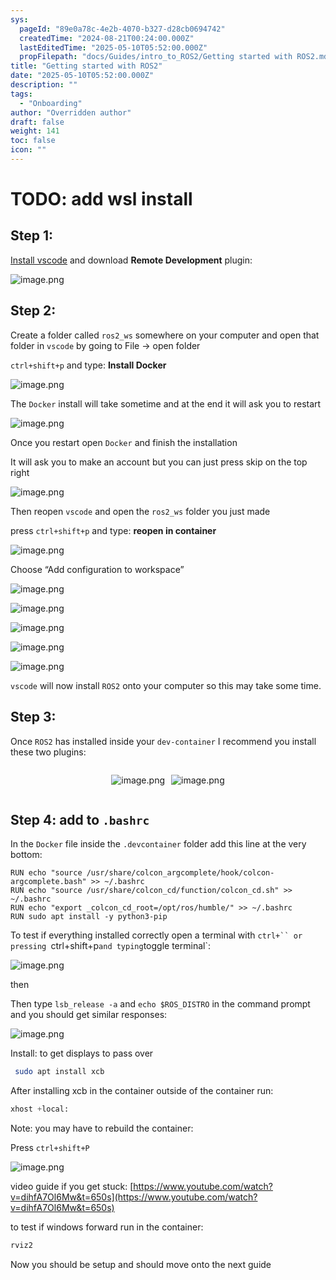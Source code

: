```yaml
---
sys:
  pageId: "89e0a78c-4e2b-4070-b327-d28cb0694742"
  createdTime: "2024-08-21T00:24:00.000Z"
  lastEditedTime: "2025-05-10T05:52:00.000Z"
  propFilepath: "docs/Guides/intro_to_ROS2/Getting started with ROS2.md"
title: "Getting started with ROS2"
date: "2025-05-10T05:52:00.000Z"
description: ""
tags:
  - "Onboarding"
author: "Overridden author"
draft: false
weight: 141
toc: false
icon: ""
---
```


# TODO: add wsl install

## Step 1:

[Install vscode](https://code.visualstudio.com/download) and download **Remote Development** plugin:

![image.png](https://prod-files-secure.s3.us-west-2.amazonaws.com/d518164a-d88e-44d1-a4ee-3adb3bd8bce0/efb52993-1881-4a40-b95e-6f020334f022/image.png?X-Amz-Algorithm=AWS4-HMAC-SHA256&X-Amz-Content-Sha256=UNSIGNED-PAYLOAD&X-Amz-Credential=ASIAZI2LB466WNHLK6FF%2F20250527%2Fus-west-2%2Fs3%2Faws4_request&X-Amz-Date=20250527T081232Z&X-Amz-Expires=3600&X-Amz-Security-Token=IQoJb3JpZ2luX2VjEJD%2F%2F%2F%2F%2F%2F%2F%2F%2F%2FwEaCXVzLXdlc3QtMiJGMEQCIEi0%2FYzx1nnk6RgJFKCKnJYMXzxlQw1ZKqXSSMZpN2kBAiAQOWQU9gcZxy7sDR6J4IAhv53XlhjYwMbHfMlfK%2FRbsyr%2FAwhZEAAaDDYzNzQyMzE4MzgwNSIMjQBVaWcFPWqMz9q0KtwD2eyg21pY3ktTPmwtZYqL62nWGE7B13bLRzCoWExtsyFtUpPQ4yQVNY59dE1SjieeivetE177GEF51AIUC%2Bq5RnWxdN6FBUPhLr%2FS4ZArs%2FsuUxsLwReNB4R%2Fv6VTmDPD1HVzpcfT11c3ol3m4JFurK9sH3YoZAe3JPRMCXcnUtEkPEk06jRvFq5el0frMcjFr86EHq7EXPFDtW8zjsW5Ez4PaMi5Xhkef0aX6a2ctLZVh7ydfLk%2Bp1I5ybUErNCu74aMLCQOO9x3h%2BM5BIobRyHbKkzZp37baZLgdmnm6U5tyljy4kNuq1YJ5%2BRiRukr6lGrtjsxT%2FdfMEkjUrafrUaYCP%2BgRkE4R2Bp%2FXiECG%2FZU8eo5htfHYFnJs5BUdT0YDrBjX6sTJzi8e46Ip%2Fz580roIkw3Q9vDdcEuuUCwqbrkfmOQL%2FfNNWpyeV9elnOacsh%2FGXSSpbDdILIZrb9TXg4KxlkY8hC6WgKJQnZPEW7pzMckNYIoBBFb%2B9UTn4en%2FA%2BPFdz%2FcqPVpeOmrTE7Q3jtYgsSDKrtSqXF0iRVkY1QpE%2Be40p2c%2FUhaG4INyqUFfmV0Ir6uoh693z%2F%2BX1CcnKZywe3cicZ%2FfmJkhhKAc9FhuZyy%2FmlC6JrY8w3trVwQY6pgFkrgZ5MVtb1ywW6ouur8ubGbQ0wGwybY0y088W2OGhyH%2B3AvIBvPdtl1Uc77ABXtQSYnrT2jxnSiJuQDUIzIUzGwTapUpBsRa3Vat9xnD8i5IU0Z7KjBszG4rTiUUoOEhry05Lzd2ICGW%2B13h6gf9KfXMJNMQr8hPrU44ZMWfSamf7LmRq10tXVpJxuXkEyJeb6gjlWbHzi6Y%2Fb9L2HEZaKv0BvmsW&X-Amz-Signature=58297f8addf36aea54d928226f5f382704e0861d11685c97359c0419ff8420b7&X-Amz-SignedHeaders=host&x-id=GetObject)

## Step 2:

Create a folder called `ros2_ws` somewhere on your computer and open that folder in `vscode` by going to File → open folder 

`ctrl+shift+p` and type: **Install Docker**

![image.png](https://prod-files-secure.s3.us-west-2.amazonaws.com/d518164a-d88e-44d1-a4ee-3adb3bd8bce0/2269dc0e-1cd5-47ff-bceb-c04ad9b2eab0/image.png?X-Amz-Algorithm=AWS4-HMAC-SHA256&X-Amz-Content-Sha256=UNSIGNED-PAYLOAD&X-Amz-Credential=ASIAZI2LB466WNHLK6FF%2F20250527%2Fus-west-2%2Fs3%2Faws4_request&X-Amz-Date=20250527T081232Z&X-Amz-Expires=3600&X-Amz-Security-Token=IQoJb3JpZ2luX2VjEJD%2F%2F%2F%2F%2F%2F%2F%2F%2F%2FwEaCXVzLXdlc3QtMiJGMEQCIEi0%2FYzx1nnk6RgJFKCKnJYMXzxlQw1ZKqXSSMZpN2kBAiAQOWQU9gcZxy7sDR6J4IAhv53XlhjYwMbHfMlfK%2FRbsyr%2FAwhZEAAaDDYzNzQyMzE4MzgwNSIMjQBVaWcFPWqMz9q0KtwD2eyg21pY3ktTPmwtZYqL62nWGE7B13bLRzCoWExtsyFtUpPQ4yQVNY59dE1SjieeivetE177GEF51AIUC%2Bq5RnWxdN6FBUPhLr%2FS4ZArs%2FsuUxsLwReNB4R%2Fv6VTmDPD1HVzpcfT11c3ol3m4JFurK9sH3YoZAe3JPRMCXcnUtEkPEk06jRvFq5el0frMcjFr86EHq7EXPFDtW8zjsW5Ez4PaMi5Xhkef0aX6a2ctLZVh7ydfLk%2Bp1I5ybUErNCu74aMLCQOO9x3h%2BM5BIobRyHbKkzZp37baZLgdmnm6U5tyljy4kNuq1YJ5%2BRiRukr6lGrtjsxT%2FdfMEkjUrafrUaYCP%2BgRkE4R2Bp%2FXiECG%2FZU8eo5htfHYFnJs5BUdT0YDrBjX6sTJzi8e46Ip%2Fz580roIkw3Q9vDdcEuuUCwqbrkfmOQL%2FfNNWpyeV9elnOacsh%2FGXSSpbDdILIZrb9TXg4KxlkY8hC6WgKJQnZPEW7pzMckNYIoBBFb%2B9UTn4en%2FA%2BPFdz%2FcqPVpeOmrTE7Q3jtYgsSDKrtSqXF0iRVkY1QpE%2Be40p2c%2FUhaG4INyqUFfmV0Ir6uoh693z%2F%2BX1CcnKZywe3cicZ%2FfmJkhhKAc9FhuZyy%2FmlC6JrY8w3trVwQY6pgFkrgZ5MVtb1ywW6ouur8ubGbQ0wGwybY0y088W2OGhyH%2B3AvIBvPdtl1Uc77ABXtQSYnrT2jxnSiJuQDUIzIUzGwTapUpBsRa3Vat9xnD8i5IU0Z7KjBszG4rTiUUoOEhry05Lzd2ICGW%2B13h6gf9KfXMJNMQr8hPrU44ZMWfSamf7LmRq10tXVpJxuXkEyJeb6gjlWbHzi6Y%2Fb9L2HEZaKv0BvmsW&X-Amz-Signature=6cb344f5be4a6f630949730c6b6852a73edeaf59066843dba908d26b61333e47&X-Amz-SignedHeaders=host&x-id=GetObject)

The `Docker` install will take sometime and at the end it will ask you to restart

![image.png](https://prod-files-secure.s3.us-west-2.amazonaws.com/d518164a-d88e-44d1-a4ee-3adb3bd8bce0/ed233f78-be33-4b1f-b89c-9c346c0e961e/image.png?X-Amz-Algorithm=AWS4-HMAC-SHA256&X-Amz-Content-Sha256=UNSIGNED-PAYLOAD&X-Amz-Credential=ASIAZI2LB466WNHLK6FF%2F20250527%2Fus-west-2%2Fs3%2Faws4_request&X-Amz-Date=20250527T081232Z&X-Amz-Expires=3600&X-Amz-Security-Token=IQoJb3JpZ2luX2VjEJD%2F%2F%2F%2F%2F%2F%2F%2F%2F%2FwEaCXVzLXdlc3QtMiJGMEQCIEi0%2FYzx1nnk6RgJFKCKnJYMXzxlQw1ZKqXSSMZpN2kBAiAQOWQU9gcZxy7sDR6J4IAhv53XlhjYwMbHfMlfK%2FRbsyr%2FAwhZEAAaDDYzNzQyMzE4MzgwNSIMjQBVaWcFPWqMz9q0KtwD2eyg21pY3ktTPmwtZYqL62nWGE7B13bLRzCoWExtsyFtUpPQ4yQVNY59dE1SjieeivetE177GEF51AIUC%2Bq5RnWxdN6FBUPhLr%2FS4ZArs%2FsuUxsLwReNB4R%2Fv6VTmDPD1HVzpcfT11c3ol3m4JFurK9sH3YoZAe3JPRMCXcnUtEkPEk06jRvFq5el0frMcjFr86EHq7EXPFDtW8zjsW5Ez4PaMi5Xhkef0aX6a2ctLZVh7ydfLk%2Bp1I5ybUErNCu74aMLCQOO9x3h%2BM5BIobRyHbKkzZp37baZLgdmnm6U5tyljy4kNuq1YJ5%2BRiRukr6lGrtjsxT%2FdfMEkjUrafrUaYCP%2BgRkE4R2Bp%2FXiECG%2FZU8eo5htfHYFnJs5BUdT0YDrBjX6sTJzi8e46Ip%2Fz580roIkw3Q9vDdcEuuUCwqbrkfmOQL%2FfNNWpyeV9elnOacsh%2FGXSSpbDdILIZrb9TXg4KxlkY8hC6WgKJQnZPEW7pzMckNYIoBBFb%2B9UTn4en%2FA%2BPFdz%2FcqPVpeOmrTE7Q3jtYgsSDKrtSqXF0iRVkY1QpE%2Be40p2c%2FUhaG4INyqUFfmV0Ir6uoh693z%2F%2BX1CcnKZywe3cicZ%2FfmJkhhKAc9FhuZyy%2FmlC6JrY8w3trVwQY6pgFkrgZ5MVtb1ywW6ouur8ubGbQ0wGwybY0y088W2OGhyH%2B3AvIBvPdtl1Uc77ABXtQSYnrT2jxnSiJuQDUIzIUzGwTapUpBsRa3Vat9xnD8i5IU0Z7KjBszG4rTiUUoOEhry05Lzd2ICGW%2B13h6gf9KfXMJNMQr8hPrU44ZMWfSamf7LmRq10tXVpJxuXkEyJeb6gjlWbHzi6Y%2Fb9L2HEZaKv0BvmsW&X-Amz-Signature=0bebd4c9881784636fa1a8904b7e906a9aa1c33679c3650f040bced2ca96fe06&X-Amz-SignedHeaders=host&x-id=GetObject)

Once you restart open `Docker` and finish the installation

It will ask you to make an account but you can just press skip on the top right

![image.png](https://prod-files-secure.s3.us-west-2.amazonaws.com/d518164a-d88e-44d1-a4ee-3adb3bd8bce0/21010ad9-1659-4fd9-9f59-9932a09b2a3d/image.png?X-Amz-Algorithm=AWS4-HMAC-SHA256&X-Amz-Content-Sha256=UNSIGNED-PAYLOAD&X-Amz-Credential=ASIAZI2LB466WNHLK6FF%2F20250527%2Fus-west-2%2Fs3%2Faws4_request&X-Amz-Date=20250527T081232Z&X-Amz-Expires=3600&X-Amz-Security-Token=IQoJb3JpZ2luX2VjEJD%2F%2F%2F%2F%2F%2F%2F%2F%2F%2FwEaCXVzLXdlc3QtMiJGMEQCIEi0%2FYzx1nnk6RgJFKCKnJYMXzxlQw1ZKqXSSMZpN2kBAiAQOWQU9gcZxy7sDR6J4IAhv53XlhjYwMbHfMlfK%2FRbsyr%2FAwhZEAAaDDYzNzQyMzE4MzgwNSIMjQBVaWcFPWqMz9q0KtwD2eyg21pY3ktTPmwtZYqL62nWGE7B13bLRzCoWExtsyFtUpPQ4yQVNY59dE1SjieeivetE177GEF51AIUC%2Bq5RnWxdN6FBUPhLr%2FS4ZArs%2FsuUxsLwReNB4R%2Fv6VTmDPD1HVzpcfT11c3ol3m4JFurK9sH3YoZAe3JPRMCXcnUtEkPEk06jRvFq5el0frMcjFr86EHq7EXPFDtW8zjsW5Ez4PaMi5Xhkef0aX6a2ctLZVh7ydfLk%2Bp1I5ybUErNCu74aMLCQOO9x3h%2BM5BIobRyHbKkzZp37baZLgdmnm6U5tyljy4kNuq1YJ5%2BRiRukr6lGrtjsxT%2FdfMEkjUrafrUaYCP%2BgRkE4R2Bp%2FXiECG%2FZU8eo5htfHYFnJs5BUdT0YDrBjX6sTJzi8e46Ip%2Fz580roIkw3Q9vDdcEuuUCwqbrkfmOQL%2FfNNWpyeV9elnOacsh%2FGXSSpbDdILIZrb9TXg4KxlkY8hC6WgKJQnZPEW7pzMckNYIoBBFb%2B9UTn4en%2FA%2BPFdz%2FcqPVpeOmrTE7Q3jtYgsSDKrtSqXF0iRVkY1QpE%2Be40p2c%2FUhaG4INyqUFfmV0Ir6uoh693z%2F%2BX1CcnKZywe3cicZ%2FfmJkhhKAc9FhuZyy%2FmlC6JrY8w3trVwQY6pgFkrgZ5MVtb1ywW6ouur8ubGbQ0wGwybY0y088W2OGhyH%2B3AvIBvPdtl1Uc77ABXtQSYnrT2jxnSiJuQDUIzIUzGwTapUpBsRa3Vat9xnD8i5IU0Z7KjBszG4rTiUUoOEhry05Lzd2ICGW%2B13h6gf9KfXMJNMQr8hPrU44ZMWfSamf7LmRq10tXVpJxuXkEyJeb6gjlWbHzi6Y%2Fb9L2HEZaKv0BvmsW&X-Amz-Signature=565cc57c0482be4b903833a0558918073e3cb691a045869afa0d42ecf0a9cfb1&X-Amz-SignedHeaders=host&x-id=GetObject)

Then reopen `vscode` and open the `ros2_ws` folder you just made

press `ctrl+shift+p` and type: **reopen in container**

![image.png](https://prod-files-secure.s3.us-west-2.amazonaws.com/d518164a-d88e-44d1-a4ee-3adb3bd8bce0/4e93b8c2-41ad-488c-8095-c74205196118/image.png?X-Amz-Algorithm=AWS4-HMAC-SHA256&X-Amz-Content-Sha256=UNSIGNED-PAYLOAD&X-Amz-Credential=ASIAZI2LB466WNHLK6FF%2F20250527%2Fus-west-2%2Fs3%2Faws4_request&X-Amz-Date=20250527T081232Z&X-Amz-Expires=3600&X-Amz-Security-Token=IQoJb3JpZ2luX2VjEJD%2F%2F%2F%2F%2F%2F%2F%2F%2F%2FwEaCXVzLXdlc3QtMiJGMEQCIEi0%2FYzx1nnk6RgJFKCKnJYMXzxlQw1ZKqXSSMZpN2kBAiAQOWQU9gcZxy7sDR6J4IAhv53XlhjYwMbHfMlfK%2FRbsyr%2FAwhZEAAaDDYzNzQyMzE4MzgwNSIMjQBVaWcFPWqMz9q0KtwD2eyg21pY3ktTPmwtZYqL62nWGE7B13bLRzCoWExtsyFtUpPQ4yQVNY59dE1SjieeivetE177GEF51AIUC%2Bq5RnWxdN6FBUPhLr%2FS4ZArs%2FsuUxsLwReNB4R%2Fv6VTmDPD1HVzpcfT11c3ol3m4JFurK9sH3YoZAe3JPRMCXcnUtEkPEk06jRvFq5el0frMcjFr86EHq7EXPFDtW8zjsW5Ez4PaMi5Xhkef0aX6a2ctLZVh7ydfLk%2Bp1I5ybUErNCu74aMLCQOO9x3h%2BM5BIobRyHbKkzZp37baZLgdmnm6U5tyljy4kNuq1YJ5%2BRiRukr6lGrtjsxT%2FdfMEkjUrafrUaYCP%2BgRkE4R2Bp%2FXiECG%2FZU8eo5htfHYFnJs5BUdT0YDrBjX6sTJzi8e46Ip%2Fz580roIkw3Q9vDdcEuuUCwqbrkfmOQL%2FfNNWpyeV9elnOacsh%2FGXSSpbDdILIZrb9TXg4KxlkY8hC6WgKJQnZPEW7pzMckNYIoBBFb%2B9UTn4en%2FA%2BPFdz%2FcqPVpeOmrTE7Q3jtYgsSDKrtSqXF0iRVkY1QpE%2Be40p2c%2FUhaG4INyqUFfmV0Ir6uoh693z%2F%2BX1CcnKZywe3cicZ%2FfmJkhhKAc9FhuZyy%2FmlC6JrY8w3trVwQY6pgFkrgZ5MVtb1ywW6ouur8ubGbQ0wGwybY0y088W2OGhyH%2B3AvIBvPdtl1Uc77ABXtQSYnrT2jxnSiJuQDUIzIUzGwTapUpBsRa3Vat9xnD8i5IU0Z7KjBszG4rTiUUoOEhry05Lzd2ICGW%2B13h6gf9KfXMJNMQr8hPrU44ZMWfSamf7LmRq10tXVpJxuXkEyJeb6gjlWbHzi6Y%2Fb9L2HEZaKv0BvmsW&X-Amz-Signature=11b06dfce96ef7840b6a4d260378318211f29707261404e7a959f1cb80e30f96&X-Amz-SignedHeaders=host&x-id=GetObject)

Choose “Add configuration to workspace”

![image.png](https://prod-files-secure.s3.us-west-2.amazonaws.com/d518164a-d88e-44d1-a4ee-3adb3bd8bce0/9560b282-5060-4989-ba37-97e7b2c22476/image.png?X-Amz-Algorithm=AWS4-HMAC-SHA256&X-Amz-Content-Sha256=UNSIGNED-PAYLOAD&X-Amz-Credential=ASIAZI2LB466WNHLK6FF%2F20250527%2Fus-west-2%2Fs3%2Faws4_request&X-Amz-Date=20250527T081232Z&X-Amz-Expires=3600&X-Amz-Security-Token=IQoJb3JpZ2luX2VjEJD%2F%2F%2F%2F%2F%2F%2F%2F%2F%2FwEaCXVzLXdlc3QtMiJGMEQCIEi0%2FYzx1nnk6RgJFKCKnJYMXzxlQw1ZKqXSSMZpN2kBAiAQOWQU9gcZxy7sDR6J4IAhv53XlhjYwMbHfMlfK%2FRbsyr%2FAwhZEAAaDDYzNzQyMzE4MzgwNSIMjQBVaWcFPWqMz9q0KtwD2eyg21pY3ktTPmwtZYqL62nWGE7B13bLRzCoWExtsyFtUpPQ4yQVNY59dE1SjieeivetE177GEF51AIUC%2Bq5RnWxdN6FBUPhLr%2FS4ZArs%2FsuUxsLwReNB4R%2Fv6VTmDPD1HVzpcfT11c3ol3m4JFurK9sH3YoZAe3JPRMCXcnUtEkPEk06jRvFq5el0frMcjFr86EHq7EXPFDtW8zjsW5Ez4PaMi5Xhkef0aX6a2ctLZVh7ydfLk%2Bp1I5ybUErNCu74aMLCQOO9x3h%2BM5BIobRyHbKkzZp37baZLgdmnm6U5tyljy4kNuq1YJ5%2BRiRukr6lGrtjsxT%2FdfMEkjUrafrUaYCP%2BgRkE4R2Bp%2FXiECG%2FZU8eo5htfHYFnJs5BUdT0YDrBjX6sTJzi8e46Ip%2Fz580roIkw3Q9vDdcEuuUCwqbrkfmOQL%2FfNNWpyeV9elnOacsh%2FGXSSpbDdILIZrb9TXg4KxlkY8hC6WgKJQnZPEW7pzMckNYIoBBFb%2B9UTn4en%2FA%2BPFdz%2FcqPVpeOmrTE7Q3jtYgsSDKrtSqXF0iRVkY1QpE%2Be40p2c%2FUhaG4INyqUFfmV0Ir6uoh693z%2F%2BX1CcnKZywe3cicZ%2FfmJkhhKAc9FhuZyy%2FmlC6JrY8w3trVwQY6pgFkrgZ5MVtb1ywW6ouur8ubGbQ0wGwybY0y088W2OGhyH%2B3AvIBvPdtl1Uc77ABXtQSYnrT2jxnSiJuQDUIzIUzGwTapUpBsRa3Vat9xnD8i5IU0Z7KjBszG4rTiUUoOEhry05Lzd2ICGW%2B13h6gf9KfXMJNMQr8hPrU44ZMWfSamf7LmRq10tXVpJxuXkEyJeb6gjlWbHzi6Y%2Fb9L2HEZaKv0BvmsW&X-Amz-Signature=c97046608880a792fc2fe371ccf816a1d940664b1451f45eb6d5132fbfa6bfb1&X-Amz-SignedHeaders=host&x-id=GetObject)

![image.png](https://prod-files-secure.s3.us-west-2.amazonaws.com/d518164a-d88e-44d1-a4ee-3adb3bd8bce0/2ee63f81-886b-48e8-a553-dc6e5eac99e4/image.png?X-Amz-Algorithm=AWS4-HMAC-SHA256&X-Amz-Content-Sha256=UNSIGNED-PAYLOAD&X-Amz-Credential=ASIAZI2LB466WNHLK6FF%2F20250527%2Fus-west-2%2Fs3%2Faws4_request&X-Amz-Date=20250527T081232Z&X-Amz-Expires=3600&X-Amz-Security-Token=IQoJb3JpZ2luX2VjEJD%2F%2F%2F%2F%2F%2F%2F%2F%2F%2FwEaCXVzLXdlc3QtMiJGMEQCIEi0%2FYzx1nnk6RgJFKCKnJYMXzxlQw1ZKqXSSMZpN2kBAiAQOWQU9gcZxy7sDR6J4IAhv53XlhjYwMbHfMlfK%2FRbsyr%2FAwhZEAAaDDYzNzQyMzE4MzgwNSIMjQBVaWcFPWqMz9q0KtwD2eyg21pY3ktTPmwtZYqL62nWGE7B13bLRzCoWExtsyFtUpPQ4yQVNY59dE1SjieeivetE177GEF51AIUC%2Bq5RnWxdN6FBUPhLr%2FS4ZArs%2FsuUxsLwReNB4R%2Fv6VTmDPD1HVzpcfT11c3ol3m4JFurK9sH3YoZAe3JPRMCXcnUtEkPEk06jRvFq5el0frMcjFr86EHq7EXPFDtW8zjsW5Ez4PaMi5Xhkef0aX6a2ctLZVh7ydfLk%2Bp1I5ybUErNCu74aMLCQOO9x3h%2BM5BIobRyHbKkzZp37baZLgdmnm6U5tyljy4kNuq1YJ5%2BRiRukr6lGrtjsxT%2FdfMEkjUrafrUaYCP%2BgRkE4R2Bp%2FXiECG%2FZU8eo5htfHYFnJs5BUdT0YDrBjX6sTJzi8e46Ip%2Fz580roIkw3Q9vDdcEuuUCwqbrkfmOQL%2FfNNWpyeV9elnOacsh%2FGXSSpbDdILIZrb9TXg4KxlkY8hC6WgKJQnZPEW7pzMckNYIoBBFb%2B9UTn4en%2FA%2BPFdz%2FcqPVpeOmrTE7Q3jtYgsSDKrtSqXF0iRVkY1QpE%2Be40p2c%2FUhaG4INyqUFfmV0Ir6uoh693z%2F%2BX1CcnKZywe3cicZ%2FfmJkhhKAc9FhuZyy%2FmlC6JrY8w3trVwQY6pgFkrgZ5MVtb1ywW6ouur8ubGbQ0wGwybY0y088W2OGhyH%2B3AvIBvPdtl1Uc77ABXtQSYnrT2jxnSiJuQDUIzIUzGwTapUpBsRa3Vat9xnD8i5IU0Z7KjBszG4rTiUUoOEhry05Lzd2ICGW%2B13h6gf9KfXMJNMQr8hPrU44ZMWfSamf7LmRq10tXVpJxuXkEyJeb6gjlWbHzi6Y%2Fb9L2HEZaKv0BvmsW&X-Amz-Signature=91ad17c0a80724494271bdb3be781acfe24723506b2481558976b47a77e9c404&X-Amz-SignedHeaders=host&x-id=GetObject)

![image.png](https://prod-files-secure.s3.us-west-2.amazonaws.com/d518164a-d88e-44d1-a4ee-3adb3bd8bce0/ae1580b2-b048-407e-aed9-b584224a7a04/image.png?X-Amz-Algorithm=AWS4-HMAC-SHA256&X-Amz-Content-Sha256=UNSIGNED-PAYLOAD&X-Amz-Credential=ASIAZI2LB466WNHLK6FF%2F20250527%2Fus-west-2%2Fs3%2Faws4_request&X-Amz-Date=20250527T081232Z&X-Amz-Expires=3600&X-Amz-Security-Token=IQoJb3JpZ2luX2VjEJD%2F%2F%2F%2F%2F%2F%2F%2F%2F%2FwEaCXVzLXdlc3QtMiJGMEQCIEi0%2FYzx1nnk6RgJFKCKnJYMXzxlQw1ZKqXSSMZpN2kBAiAQOWQU9gcZxy7sDR6J4IAhv53XlhjYwMbHfMlfK%2FRbsyr%2FAwhZEAAaDDYzNzQyMzE4MzgwNSIMjQBVaWcFPWqMz9q0KtwD2eyg21pY3ktTPmwtZYqL62nWGE7B13bLRzCoWExtsyFtUpPQ4yQVNY59dE1SjieeivetE177GEF51AIUC%2Bq5RnWxdN6FBUPhLr%2FS4ZArs%2FsuUxsLwReNB4R%2Fv6VTmDPD1HVzpcfT11c3ol3m4JFurK9sH3YoZAe3JPRMCXcnUtEkPEk06jRvFq5el0frMcjFr86EHq7EXPFDtW8zjsW5Ez4PaMi5Xhkef0aX6a2ctLZVh7ydfLk%2Bp1I5ybUErNCu74aMLCQOO9x3h%2BM5BIobRyHbKkzZp37baZLgdmnm6U5tyljy4kNuq1YJ5%2BRiRukr6lGrtjsxT%2FdfMEkjUrafrUaYCP%2BgRkE4R2Bp%2FXiECG%2FZU8eo5htfHYFnJs5BUdT0YDrBjX6sTJzi8e46Ip%2Fz580roIkw3Q9vDdcEuuUCwqbrkfmOQL%2FfNNWpyeV9elnOacsh%2FGXSSpbDdILIZrb9TXg4KxlkY8hC6WgKJQnZPEW7pzMckNYIoBBFb%2B9UTn4en%2FA%2BPFdz%2FcqPVpeOmrTE7Q3jtYgsSDKrtSqXF0iRVkY1QpE%2Be40p2c%2FUhaG4INyqUFfmV0Ir6uoh693z%2F%2BX1CcnKZywe3cicZ%2FfmJkhhKAc9FhuZyy%2FmlC6JrY8w3trVwQY6pgFkrgZ5MVtb1ywW6ouur8ubGbQ0wGwybY0y088W2OGhyH%2B3AvIBvPdtl1Uc77ABXtQSYnrT2jxnSiJuQDUIzIUzGwTapUpBsRa3Vat9xnD8i5IU0Z7KjBszG4rTiUUoOEhry05Lzd2ICGW%2B13h6gf9KfXMJNMQr8hPrU44ZMWfSamf7LmRq10tXVpJxuXkEyJeb6gjlWbHzi6Y%2Fb9L2HEZaKv0BvmsW&X-Amz-Signature=c5ee4874a762d896bdfb8f06d2cc591087651fdb9f88b4e241ae8124184af8cc&X-Amz-SignedHeaders=host&x-id=GetObject)

![image.png](https://prod-files-secure.s3.us-west-2.amazonaws.com/d518164a-d88e-44d1-a4ee-3adb3bd8bce0/53255b28-f75e-430f-b9e3-c0ac8577e42b/image.png?X-Amz-Algorithm=AWS4-HMAC-SHA256&X-Amz-Content-Sha256=UNSIGNED-PAYLOAD&X-Amz-Credential=ASIAZI2LB466WNHLK6FF%2F20250527%2Fus-west-2%2Fs3%2Faws4_request&X-Amz-Date=20250527T081232Z&X-Amz-Expires=3600&X-Amz-Security-Token=IQoJb3JpZ2luX2VjEJD%2F%2F%2F%2F%2F%2F%2F%2F%2F%2FwEaCXVzLXdlc3QtMiJGMEQCIEi0%2FYzx1nnk6RgJFKCKnJYMXzxlQw1ZKqXSSMZpN2kBAiAQOWQU9gcZxy7sDR6J4IAhv53XlhjYwMbHfMlfK%2FRbsyr%2FAwhZEAAaDDYzNzQyMzE4MzgwNSIMjQBVaWcFPWqMz9q0KtwD2eyg21pY3ktTPmwtZYqL62nWGE7B13bLRzCoWExtsyFtUpPQ4yQVNY59dE1SjieeivetE177GEF51AIUC%2Bq5RnWxdN6FBUPhLr%2FS4ZArs%2FsuUxsLwReNB4R%2Fv6VTmDPD1HVzpcfT11c3ol3m4JFurK9sH3YoZAe3JPRMCXcnUtEkPEk06jRvFq5el0frMcjFr86EHq7EXPFDtW8zjsW5Ez4PaMi5Xhkef0aX6a2ctLZVh7ydfLk%2Bp1I5ybUErNCu74aMLCQOO9x3h%2BM5BIobRyHbKkzZp37baZLgdmnm6U5tyljy4kNuq1YJ5%2BRiRukr6lGrtjsxT%2FdfMEkjUrafrUaYCP%2BgRkE4R2Bp%2FXiECG%2FZU8eo5htfHYFnJs5BUdT0YDrBjX6sTJzi8e46Ip%2Fz580roIkw3Q9vDdcEuuUCwqbrkfmOQL%2FfNNWpyeV9elnOacsh%2FGXSSpbDdILIZrb9TXg4KxlkY8hC6WgKJQnZPEW7pzMckNYIoBBFb%2B9UTn4en%2FA%2BPFdz%2FcqPVpeOmrTE7Q3jtYgsSDKrtSqXF0iRVkY1QpE%2Be40p2c%2FUhaG4INyqUFfmV0Ir6uoh693z%2F%2BX1CcnKZywe3cicZ%2FfmJkhhKAc9FhuZyy%2FmlC6JrY8w3trVwQY6pgFkrgZ5MVtb1ywW6ouur8ubGbQ0wGwybY0y088W2OGhyH%2B3AvIBvPdtl1Uc77ABXtQSYnrT2jxnSiJuQDUIzIUzGwTapUpBsRa3Vat9xnD8i5IU0Z7KjBszG4rTiUUoOEhry05Lzd2ICGW%2B13h6gf9KfXMJNMQr8hPrU44ZMWfSamf7LmRq10tXVpJxuXkEyJeb6gjlWbHzi6Y%2Fb9L2HEZaKv0BvmsW&X-Amz-Signature=70cc7d2f80e451661e0b23f4f5249b54dc65c29479efa08b64dd4841dfd1cda9&X-Amz-SignedHeaders=host&x-id=GetObject)

![image.png](https://prod-files-secure.s3.us-west-2.amazonaws.com/d518164a-d88e-44d1-a4ee-3adb3bd8bce0/7c562767-5af9-4ffb-97d1-327bcdf4ee00/image.png?X-Amz-Algorithm=AWS4-HMAC-SHA256&X-Amz-Content-Sha256=UNSIGNED-PAYLOAD&X-Amz-Credential=ASIAZI2LB466WNHLK6FF%2F20250527%2Fus-west-2%2Fs3%2Faws4_request&X-Amz-Date=20250527T081232Z&X-Amz-Expires=3600&X-Amz-Security-Token=IQoJb3JpZ2luX2VjEJD%2F%2F%2F%2F%2F%2F%2F%2F%2F%2FwEaCXVzLXdlc3QtMiJGMEQCIEi0%2FYzx1nnk6RgJFKCKnJYMXzxlQw1ZKqXSSMZpN2kBAiAQOWQU9gcZxy7sDR6J4IAhv53XlhjYwMbHfMlfK%2FRbsyr%2FAwhZEAAaDDYzNzQyMzE4MzgwNSIMjQBVaWcFPWqMz9q0KtwD2eyg21pY3ktTPmwtZYqL62nWGE7B13bLRzCoWExtsyFtUpPQ4yQVNY59dE1SjieeivetE177GEF51AIUC%2Bq5RnWxdN6FBUPhLr%2FS4ZArs%2FsuUxsLwReNB4R%2Fv6VTmDPD1HVzpcfT11c3ol3m4JFurK9sH3YoZAe3JPRMCXcnUtEkPEk06jRvFq5el0frMcjFr86EHq7EXPFDtW8zjsW5Ez4PaMi5Xhkef0aX6a2ctLZVh7ydfLk%2Bp1I5ybUErNCu74aMLCQOO9x3h%2BM5BIobRyHbKkzZp37baZLgdmnm6U5tyljy4kNuq1YJ5%2BRiRukr6lGrtjsxT%2FdfMEkjUrafrUaYCP%2BgRkE4R2Bp%2FXiECG%2FZU8eo5htfHYFnJs5BUdT0YDrBjX6sTJzi8e46Ip%2Fz580roIkw3Q9vDdcEuuUCwqbrkfmOQL%2FfNNWpyeV9elnOacsh%2FGXSSpbDdILIZrb9TXg4KxlkY8hC6WgKJQnZPEW7pzMckNYIoBBFb%2B9UTn4en%2FA%2BPFdz%2FcqPVpeOmrTE7Q3jtYgsSDKrtSqXF0iRVkY1QpE%2Be40p2c%2FUhaG4INyqUFfmV0Ir6uoh693z%2F%2BX1CcnKZywe3cicZ%2FfmJkhhKAc9FhuZyy%2FmlC6JrY8w3trVwQY6pgFkrgZ5MVtb1ywW6ouur8ubGbQ0wGwybY0y088W2OGhyH%2B3AvIBvPdtl1Uc77ABXtQSYnrT2jxnSiJuQDUIzIUzGwTapUpBsRa3Vat9xnD8i5IU0Z7KjBszG4rTiUUoOEhry05Lzd2ICGW%2B13h6gf9KfXMJNMQr8hPrU44ZMWfSamf7LmRq10tXVpJxuXkEyJeb6gjlWbHzi6Y%2Fb9L2HEZaKv0BvmsW&X-Amz-Signature=707077b57e868e40351db8d2193cb0dffee2b10368f6e7832c41c217e595d5fd&X-Amz-SignedHeaders=host&x-id=GetObject)

`vscode` will now install `ROS2` onto your computer so this may take some time.

## Step 3:

Once `ROS2` has installed inside your `dev-container` I recommend you install these two plugins:

<div style="display: flex;flex-direction: row; column-gap:10px; max-width: 630px;justify-content: center;">
<div>

![image.png](https://prod-files-secure.s3.us-west-2.amazonaws.com/d518164a-d88e-44d1-a4ee-3adb3bd8bce0/3fc3d550-5a54-4ba1-ba6b-faa01cdb7369/image.png?X-Amz-Algorithm=AWS4-HMAC-SHA256&X-Amz-Content-Sha256=UNSIGNED-PAYLOAD&X-Amz-Credential=ASIAZI2LB4667GDLCZE5%2F20250527%2Fus-west-2%2Fs3%2Faws4_request&X-Amz-Date=20250527T081237Z&X-Amz-Expires=3600&X-Amz-Security-Token=IQoJb3JpZ2luX2VjEJD%2F%2F%2F%2F%2F%2F%2F%2F%2F%2FwEaCXVzLXdlc3QtMiJIMEYCIQDfWCj0BQ3eyava03Jnw6sHO7LZ3KaepzmMj8vP%2BF%2BZZQIhANxAefj%2FtM8UX4HutRzUvS38xRRJwQS9uZIdTu5o2TNEKv8DCFkQABoMNjM3NDIzMTgzODA1IgyqH5ahRu1nfBnyRVYq3ANpHHJWV%2FR1D3AuZbpBra4OCSgC943BViLOkMGOIL4gWJuJ%2FLmqkrZHfVnpz%2BgssBA6CPUXth6ZCaTcFjt2X1ViK18rP12ethHb61h7jwlw52WAIi5pN6W2rWuiSJezE%2FHm3QAiIiRDXrvD%2BjjO%2FHG31IT%2By%2FJWH3kD6ZmlU7kYN7cmpHDNuILSjANjeMyR2uJN85KWk1AWaVyMcPWnxdCEeKTFc9ThjAxw%2Bc70txeXYcKzMtNeq6DQLAnGl%2FopPgNL5b0tGNI0RBqmVEqgpue6cB%2F%2FggBmGY8LH4a1hmo8zIfWsYs6fDoMexEID9D70l%2BDoZ0LME30ENAn6tYk0ZzENvLp0bBoU334YCELGx4QC8YrSUOG0saNFSN5sw8mZUBz6Py3acJenHo%2FAEO2qyocDXjumb45X0aiYSOx6R0fG%2BrmpcJVsP1TH%2F03SrJI1SuYUS69rZo0IdW1m7u9%2FXfrd6rlGLdrF8hl9hKS6ShP02HtYnq3O2DVaf%2FfZ7bRQurf4Abq7sdY72aund3Y1RgVOO6J9sIyuLkWrW2JDdM1fHIHthmmiBVPGXfhLzLNRtb%2Ful2OglfisKJ2dlGsBysI6f4M3MKHLCE5If1kQjaEUxbCvo3btY%2FsypE%2BNDDK2tXBBjqkAcYT0hUVgODXq9wme4R684x0zFBxCeUM5EE9UWnUJDUJb2vwMLNSZnsGakny2qSC7CjpK04i4fMJN7sT%2BOSB6K4njEfoInMKNZWEGm1fNX1lD3YGbMFThLP52tkOsqdmco7oSrT%2Fb2A%2B8mPBUBSymviYlooPTb2yow9bn1Sp3Mfds9SX4XBnsSDNbNbPW22j%2FEmqDKN7x7R3BB2PAkl8ZmAnFb6f&X-Amz-Signature=d2b685129e0c3b98f8ee1a202611fc867f9f4741ff6fa971ba9fe1b985b1f026&X-Amz-SignedHeaders=host&x-id=GetObject)

</div>
<div>

![image.png](https://prod-files-secure.s3.us-west-2.amazonaws.com/d518164a-d88e-44d1-a4ee-3adb3bd8bce0/d994cc66-13c2-4093-a5a3-f84cf4601a82/image.png?X-Amz-Algorithm=AWS4-HMAC-SHA256&X-Amz-Content-Sha256=UNSIGNED-PAYLOAD&X-Amz-Credential=ASIAZI2LB466SMLBA4XR%2F20250527%2Fus-west-2%2Fs3%2Faws4_request&X-Amz-Date=20250527T081238Z&X-Amz-Expires=3600&X-Amz-Security-Token=IQoJb3JpZ2luX2VjEJD%2F%2F%2F%2F%2F%2F%2F%2F%2F%2FwEaCXVzLXdlc3QtMiJHMEUCICdmPbida7PAKE9pwPk%2FrMAhtRXnTmNqAhsG56V9B65qAiEA%2BDLaM8%2FukQENULl0PLUWZFP1cJeZzOAeOhSEAyLM1%2Fsq%2FwMIWRAAGgw2Mzc0MjMxODM4MDUiDHo6nrex7W%2FGr4b3oircA88IOk127iersjL61FCPqwbBbGEhwaVUzk3TfSgJdUxOirSNTQFRXE7SVUYs6a2x8i9%2F%2BSeZpDEClhPw42t11Eyswg446A08P84rlD2bm4VVEqQY5NogOO9dxnTwTlJd%2F9Vo7xOFSK1Pjtg1NX%2BI1T7aJnJsxyox%2BXMln59WqTYaaY2KSx%2FhQt%2Fm39cG2nUKc9SwevAupgnbYt2fOoB7CpsIUMMmT%2ByQqLZWCsiiwB8xFsg0yx4BvN44UeT3%2FXv%2FqXS9qZu3D%2BaBjIZBJ10U6e%2FZPuk0C%2BN9vLOyHGYDpYHYwdg%2FT%2BndjUme3384Hs7RpVIGcmnKdqEiYcmcfcKYfSaC%2Bj0mF7CfwZwQvEtu8K7THgP18bOBPJE1VcKoOjDbE1oFGobQ30we91CKhvVzv08PuD75rkRm4X%2F0iQr6aQZKj7fQjYX%2F8hQKk8dGAS0UjnyZuegtFuDTZSKcT5Ad3F9U084%2B0KrpN8F8xE4jbDUDYsBgMo5hhy7eiQc%2FdSOXiit2%2BPtwXhy9VOviPvtxVhQHhf4aR7NGOtSAKq2itCufW4nsZCW7TA3QfqzOG8WyR1Xe8muYxSd04n9P%2FG7YrrSK4s7FFuB48smW5UzLtFXuZR76tFCJr2ZUGenlMLLa1cEGOqUB%2FXlJyNDlWgMtl5M5eL1dp%2FDrDsyKMjNfyAwkNrh2Zz1oAghSTzMK%2F%2FZ%2B6f4%2FIf0o18dPASmnDOM1BO4LyiChmcwM38M3Tsc4sB4YVagx9tIsUfwFDUX0KXeFba9v4S8euzPeXtM1hAcpC%2FJJ4ZC%2BSgG3MHj%2B9mYmLVNrWF%2F1BfVkMgOQhAQmvtGLrYuxb6XfkpqUy3NfCFMhcOFopI0EyNO2nNgO&X-Amz-Signature=58a7b6a8f35da53327e9a45edf93d595cf4d0edba34c638edb09b9d10a44df5b&X-Amz-SignedHeaders=host&x-id=GetObject)

</div>
</div>

## Step 4: add to `.bashrc`

In the `Docker` file inside the `.devcontainer` folder add this line at the very bottom: 

```docker
RUN echo "source /usr/share/colcon_argcomplete/hook/colcon-argcomplete.bash" >> ~/.bashrc
RUN echo "source /usr/share/colcon_cd/function/colcon_cd.sh" >> ~/.bashrc
RUN echo "export _colcon_cd_root=/opt/ros/humble/" >> ~/.bashrc
RUN sudo apt install -y python3-pip 
```

To test if everything installed correctly open a terminal with `ctrl+`` or pressing `ctrl+shift+p` and typing `toggle terminal`:

![image.png](https://prod-files-secure.s3.us-west-2.amazonaws.com/d518164a-d88e-44d1-a4ee-3adb3bd8bce0/6a4943d8-b04e-4c02-9a58-775f3384d1a5/image.png?X-Amz-Algorithm=AWS4-HMAC-SHA256&X-Amz-Content-Sha256=UNSIGNED-PAYLOAD&X-Amz-Credential=ASIAZI2LB466WNHLK6FF%2F20250527%2Fus-west-2%2Fs3%2Faws4_request&X-Amz-Date=20250527T081232Z&X-Amz-Expires=3600&X-Amz-Security-Token=IQoJb3JpZ2luX2VjEJD%2F%2F%2F%2F%2F%2F%2F%2F%2F%2FwEaCXVzLXdlc3QtMiJGMEQCIEi0%2FYzx1nnk6RgJFKCKnJYMXzxlQw1ZKqXSSMZpN2kBAiAQOWQU9gcZxy7sDR6J4IAhv53XlhjYwMbHfMlfK%2FRbsyr%2FAwhZEAAaDDYzNzQyMzE4MzgwNSIMjQBVaWcFPWqMz9q0KtwD2eyg21pY3ktTPmwtZYqL62nWGE7B13bLRzCoWExtsyFtUpPQ4yQVNY59dE1SjieeivetE177GEF51AIUC%2Bq5RnWxdN6FBUPhLr%2FS4ZArs%2FsuUxsLwReNB4R%2Fv6VTmDPD1HVzpcfT11c3ol3m4JFurK9sH3YoZAe3JPRMCXcnUtEkPEk06jRvFq5el0frMcjFr86EHq7EXPFDtW8zjsW5Ez4PaMi5Xhkef0aX6a2ctLZVh7ydfLk%2Bp1I5ybUErNCu74aMLCQOO9x3h%2BM5BIobRyHbKkzZp37baZLgdmnm6U5tyljy4kNuq1YJ5%2BRiRukr6lGrtjsxT%2FdfMEkjUrafrUaYCP%2BgRkE4R2Bp%2FXiECG%2FZU8eo5htfHYFnJs5BUdT0YDrBjX6sTJzi8e46Ip%2Fz580roIkw3Q9vDdcEuuUCwqbrkfmOQL%2FfNNWpyeV9elnOacsh%2FGXSSpbDdILIZrb9TXg4KxlkY8hC6WgKJQnZPEW7pzMckNYIoBBFb%2B9UTn4en%2FA%2BPFdz%2FcqPVpeOmrTE7Q3jtYgsSDKrtSqXF0iRVkY1QpE%2Be40p2c%2FUhaG4INyqUFfmV0Ir6uoh693z%2F%2BX1CcnKZywe3cicZ%2FfmJkhhKAc9FhuZyy%2FmlC6JrY8w3trVwQY6pgFkrgZ5MVtb1ywW6ouur8ubGbQ0wGwybY0y088W2OGhyH%2B3AvIBvPdtl1Uc77ABXtQSYnrT2jxnSiJuQDUIzIUzGwTapUpBsRa3Vat9xnD8i5IU0Z7KjBszG4rTiUUoOEhry05Lzd2ICGW%2B13h6gf9KfXMJNMQr8hPrU44ZMWfSamf7LmRq10tXVpJxuXkEyJeb6gjlWbHzi6Y%2Fb9L2HEZaKv0BvmsW&X-Amz-Signature=f24d5af8e6f45756ff40e6c6745154cdf984290fbb8cf136ada1614521df24d0&X-Amz-SignedHeaders=host&x-id=GetObject)

then 

Then type `lsb_release -a` and `echo $ROS_DISTRO` in the command prompt and you should get similar responses:

![image.png](https://prod-files-secure.s3.us-west-2.amazonaws.com/d518164a-d88e-44d1-a4ee-3adb3bd8bce0/3e635dec-a805-4e85-8b9e-d000e5b71a4e/image.png?X-Amz-Algorithm=AWS4-HMAC-SHA256&X-Amz-Content-Sha256=UNSIGNED-PAYLOAD&X-Amz-Credential=ASIAZI2LB466WNHLK6FF%2F20250527%2Fus-west-2%2Fs3%2Faws4_request&X-Amz-Date=20250527T081232Z&X-Amz-Expires=3600&X-Amz-Security-Token=IQoJb3JpZ2luX2VjEJD%2F%2F%2F%2F%2F%2F%2F%2F%2F%2FwEaCXVzLXdlc3QtMiJGMEQCIEi0%2FYzx1nnk6RgJFKCKnJYMXzxlQw1ZKqXSSMZpN2kBAiAQOWQU9gcZxy7sDR6J4IAhv53XlhjYwMbHfMlfK%2FRbsyr%2FAwhZEAAaDDYzNzQyMzE4MzgwNSIMjQBVaWcFPWqMz9q0KtwD2eyg21pY3ktTPmwtZYqL62nWGE7B13bLRzCoWExtsyFtUpPQ4yQVNY59dE1SjieeivetE177GEF51AIUC%2Bq5RnWxdN6FBUPhLr%2FS4ZArs%2FsuUxsLwReNB4R%2Fv6VTmDPD1HVzpcfT11c3ol3m4JFurK9sH3YoZAe3JPRMCXcnUtEkPEk06jRvFq5el0frMcjFr86EHq7EXPFDtW8zjsW5Ez4PaMi5Xhkef0aX6a2ctLZVh7ydfLk%2Bp1I5ybUErNCu74aMLCQOO9x3h%2BM5BIobRyHbKkzZp37baZLgdmnm6U5tyljy4kNuq1YJ5%2BRiRukr6lGrtjsxT%2FdfMEkjUrafrUaYCP%2BgRkE4R2Bp%2FXiECG%2FZU8eo5htfHYFnJs5BUdT0YDrBjX6sTJzi8e46Ip%2Fz580roIkw3Q9vDdcEuuUCwqbrkfmOQL%2FfNNWpyeV9elnOacsh%2FGXSSpbDdILIZrb9TXg4KxlkY8hC6WgKJQnZPEW7pzMckNYIoBBFb%2B9UTn4en%2FA%2BPFdz%2FcqPVpeOmrTE7Q3jtYgsSDKrtSqXF0iRVkY1QpE%2Be40p2c%2FUhaG4INyqUFfmV0Ir6uoh693z%2F%2BX1CcnKZywe3cicZ%2FfmJkhhKAc9FhuZyy%2FmlC6JrY8w3trVwQY6pgFkrgZ5MVtb1ywW6ouur8ubGbQ0wGwybY0y088W2OGhyH%2B3AvIBvPdtl1Uc77ABXtQSYnrT2jxnSiJuQDUIzIUzGwTapUpBsRa3Vat9xnD8i5IU0Z7KjBszG4rTiUUoOEhry05Lzd2ICGW%2B13h6gf9KfXMJNMQr8hPrU44ZMWfSamf7LmRq10tXVpJxuXkEyJeb6gjlWbHzi6Y%2Fb9L2HEZaKv0BvmsW&X-Amz-Signature=94e012e6b9831be45de43a4a1c856ac19d12a329d597f1d0679b4e6fe4cd1b0f&X-Amz-SignedHeaders=host&x-id=GetObject)

Install:  to get displays to pass over

```bash
 sudo apt install xcb
```

After installing xcb in the container outside of the container run:

```python
xhost +local:
```

Note: you may have to rebuild the container:

Press `ctrl+shift+P`

![image.png](https://prod-files-secure.s3.us-west-2.amazonaws.com/d518164a-d88e-44d1-a4ee-3adb3bd8bce0/6c2be660-2618-4c38-9c26-53554f7a0b7b/image.png?X-Amz-Algorithm=AWS4-HMAC-SHA256&X-Amz-Content-Sha256=UNSIGNED-PAYLOAD&X-Amz-Credential=ASIAZI2LB466WNHLK6FF%2F20250527%2Fus-west-2%2Fs3%2Faws4_request&X-Amz-Date=20250527T081232Z&X-Amz-Expires=3600&X-Amz-Security-Token=IQoJb3JpZ2luX2VjEJD%2F%2F%2F%2F%2F%2F%2F%2F%2F%2FwEaCXVzLXdlc3QtMiJGMEQCIEi0%2FYzx1nnk6RgJFKCKnJYMXzxlQw1ZKqXSSMZpN2kBAiAQOWQU9gcZxy7sDR6J4IAhv53XlhjYwMbHfMlfK%2FRbsyr%2FAwhZEAAaDDYzNzQyMzE4MzgwNSIMjQBVaWcFPWqMz9q0KtwD2eyg21pY3ktTPmwtZYqL62nWGE7B13bLRzCoWExtsyFtUpPQ4yQVNY59dE1SjieeivetE177GEF51AIUC%2Bq5RnWxdN6FBUPhLr%2FS4ZArs%2FsuUxsLwReNB4R%2Fv6VTmDPD1HVzpcfT11c3ol3m4JFurK9sH3YoZAe3JPRMCXcnUtEkPEk06jRvFq5el0frMcjFr86EHq7EXPFDtW8zjsW5Ez4PaMi5Xhkef0aX6a2ctLZVh7ydfLk%2Bp1I5ybUErNCu74aMLCQOO9x3h%2BM5BIobRyHbKkzZp37baZLgdmnm6U5tyljy4kNuq1YJ5%2BRiRukr6lGrtjsxT%2FdfMEkjUrafrUaYCP%2BgRkE4R2Bp%2FXiECG%2FZU8eo5htfHYFnJs5BUdT0YDrBjX6sTJzi8e46Ip%2Fz580roIkw3Q9vDdcEuuUCwqbrkfmOQL%2FfNNWpyeV9elnOacsh%2FGXSSpbDdILIZrb9TXg4KxlkY8hC6WgKJQnZPEW7pzMckNYIoBBFb%2B9UTn4en%2FA%2BPFdz%2FcqPVpeOmrTE7Q3jtYgsSDKrtSqXF0iRVkY1QpE%2Be40p2c%2FUhaG4INyqUFfmV0Ir6uoh693z%2F%2BX1CcnKZywe3cicZ%2FfmJkhhKAc9FhuZyy%2FmlC6JrY8w3trVwQY6pgFkrgZ5MVtb1ywW6ouur8ubGbQ0wGwybY0y088W2OGhyH%2B3AvIBvPdtl1Uc77ABXtQSYnrT2jxnSiJuQDUIzIUzGwTapUpBsRa3Vat9xnD8i5IU0Z7KjBszG4rTiUUoOEhry05Lzd2ICGW%2B13h6gf9KfXMJNMQr8hPrU44ZMWfSamf7LmRq10tXVpJxuXkEyJeb6gjlWbHzi6Y%2Fb9L2HEZaKv0BvmsW&X-Amz-Signature=eb5495cde4d1c58d254e6f249e2bbdc44aeefeb79f96865f2e6abd1598e53f6c&X-Amz-SignedHeaders=host&x-id=GetObject)

video guide if you get stuck: [https://www.youtube.com/watch?v=dihfA7Ol6Mw&t=650s](https://www.youtube.com/watch?v=dihfA7Ol6Mw&t=650s)

to test if windows forward run in the container:

```bash
rviz2
```

Now you should be setup and should move onto the next guide 
